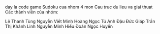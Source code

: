 day la code game Sudoku cua nhom 4 mon Cau truc du lieu va giai thuat
Các thành viên của nhóm:

Lê Thanh Tùng
Nguyễn Viết Minh
Hoàng Ngọc Tú Anh
Đậu Đức Giáp
Trần Thị Khánh Linh
Nguyễn Minh Hiếu
Đoàn Ngọc Huyền
